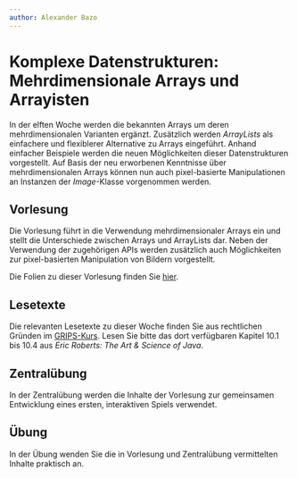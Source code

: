 ```yaml
---
author:	Alexander Bazo
---
```


# Komplexe Datenstrukturen: Mehrdimensionale Arrays und Arrayisten

In der elften Woche werden die bekannten Arrays um deren mehrdimensionalen Varianten ergänzt. Zusätzlich werden *ArrayLists* als einfachere und flexiblerer Alternative zu Arrays eingeführt. Anhand einfacher Beispiele werden die neuen Möglichkeiten dieser Datenstrukturen vorgestellt. Auf Basis der neu erworbenen Kenntnisse über mehrdimensionalen Arrays können nun auch pixel-basierte Manipulationen an Instanzen der *Image*-Klasse vorgenommen werden.

## Vorlesung
Die Vorlesung führt in die Verwendung mehrdimensionaler Arrays ein und stellt die Unterschiede zwischen Arrays und ArrayLists dar. Neben der Verwendung der zugehörigen APIs werden zusätzlich auch Möglichkeiten zur pixel-basierten Manipulation von Bildern vorgestellt.


Die Folien zu dieser Vorlesung finden Sie [hier](https://regensburger-forscher.de/oop-slides/index.html?slides=11-Array-Lists).

## Lesetexte

Die relevanten Lesetexte zu dieser Woche finden Sie aus rechtlichen Gründen im [GRIPS-Kurs](https://elearning.uni-regensburg.de/course/view.php?id=39457#section-0). Lesen Sie bitte das dort verfügbaren Kapitel 10.1 bis 10.4 aus *Eric Roberts: The Art & Science of Java*.

## Zentralübung

In der Zentralübung werden die Inhalte der Vorlesung zur gemeinsamen Entwicklung eines ersten, interaktiven Spiels verwendet.

## Übung

In der Übung wenden Sie die in Vorlesung und Zentralübung vermittelten Inhalte praktisch an. 



